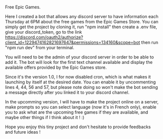 Free Epic Games.

Here I created a bot that allows any discord server to have information each Thursday at 6PM about the free games from the Epic Games Store.
You can simply get the project by cloning it, run "npm install" then create a .env file, give your discord_token, go to the link 
https://discord.com/oauth2/authorize?client_id=1229474162821697647&permissions=134160&scope=bot then run "npm run dev" from your terminal. 

You will need to be the admin of your discord server in order to be able to add it.
The bot will look for the first text channel available and display the available offers provided by the Epic Games store.

Since it's the version 1.0, I for now disabled cron, which is what makes it launching by itself at the desired date. You can enable it by uncommenting lines 4, 44, 56 and 57, but please note doing so won't make the bot sending a message directly after you linked it to your discord channel.

In the upcomming version, I will have to make the project online on a server, make prompts so you can select language (now it's in French only), enable you to ask what are the upcoming free games if they are available, and maybe other things if I think about it ! :)

Hope you enjoy this tiny project and don't hesitate to provide feedbacks and future ideas !



